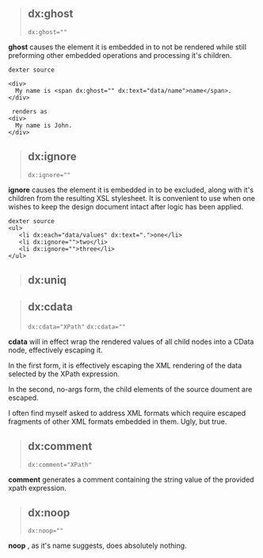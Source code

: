 > ## dx:ghost ##
> `dx:ghost=""`

**ghost** causes the element it is embedded in to not be rendered while still preforming other embedded operations and processing it's children.

```
dexter source

<div>
  My name is <span dx:ghost="" dx:text="data/name">name</span>.
</div>
```
```
 renders as
<div>
  My name is John.
</div>

```

> ## dx:ignore ##
> `dx:ignore=""`

**ignore** causes the element it is embedded in to be excluded, along with it's children from the resulting XSL stylesheet.  It is convenient to use when one wishes to keep the design document intact after logic has been applied.

```
dexter source
<ul>
   <li dx:each="data/values" dx:text=".">one</li>
   <li dx:ignore="">two</li>
   <li dx:ignore="">three</li>
</ul>
```

> ## dx:uniq ##

> ## dx:cdata ##
> `dx:cdata="XPath"`
> `dx:cdata=""`

**cdata** will in effect wrap the rendered values of all child nodes into a CData node, effectively escaping it.

In the first form, it is effectively escaping the XML rendering of the data selected by the XPath expression.

In the second, no-args form, the child elements of the source doument are escaped.

I often find myself asked to address XML formats which require escaped fragments of other XML formats embedded in them.  Ugly, but true.

> ## dx:comment ##
> `dx:comment="XPath"`

**comment** generates a comment containing the string value of the provided xpath expression.




> ## dx:noop ##
> `dx:noop=""`

**noop** , as it's name suggests, does absolutely nothing.